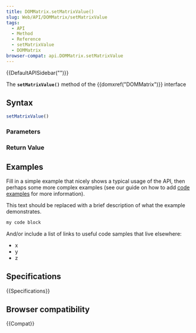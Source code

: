 ```yaml
---
title: DOMMatrix.setMatrixValue()
slug: Web/API/DOMMatrix/setMatrixValue
tags:
  - API
  - Method
  - Reference
  - setMatrixValue
  - DOMMatrix
browser-compat: api.DOMMatrix.setMatrixValue
---
```

{{DefaultAPISidebar("")}}

The **`setMatrixValue()`** method of the {{domxref("DOMMatrix")}} interface 

## Syntax

```js
setMatrixValue()
```

### Parameters



### Return Value



## Examples

Fill in a simple example that nicely shows a typical usage of the API, then perhaps some more complex examples (see our guide on how to add [code examples](/en-US/docs/MDN/Contribute/Structures/Code_examples) for more information).

This text should be replaced with a brief description of what the example demonstrates.

```js
my code block
```

And/or include a list of links to useful code samples that live elsewhere:

*   x
*   y
*   z

## Specifications

{{Specifications}}

## Browser compatibility

{{Compat}}

